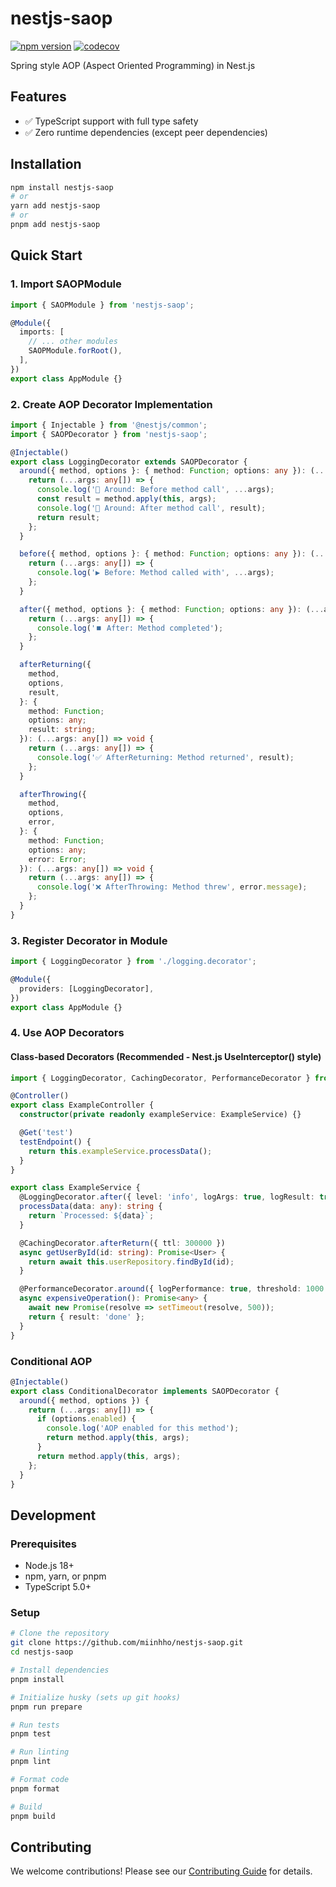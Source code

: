 # nestjs-saop

[![npm version](https://badge.fury.io/js/nestjs-saop.svg)](https://badge.fury.io/js/nestjs-saop)
[![codecov](https://codecov.io/github/miinhho/nestjs-saop/graph/badge.svg?token=XXUGSS0MWV)](https://codecov.io/github/miinhho/nestjs-saop)

Spring style AOP (Aspect Oriented Programming) in Nest.js

## Features

- ✅ TypeScript support with full type safety
- ✅ Zero runtime dependencies (except peer dependencies)

## Installation

```bash
npm install nestjs-saop
# or
yarn add nestjs-saop
# or
pnpm add nestjs-saop
```

## Quick Start

### 1. Import SAOPModule

```ts
import { SAOPModule } from 'nestjs-saop';

@Module({
  imports: [
    // ... other modules
    SAOPModule.forRoot(),
  ],
})
export class AppModule {}
```

### 2. Create AOP Decorator Implementation

```ts
import { Injectable } from '@nestjs/common';
import { SAOPDecorator } from 'nestjs-saop';

@Injectable()
export class LoggingDecorator extends SAOPDecorator {
  around({ method, options }: { method: Function; options: any }): (...args: any[]) => string {
    return (...args: any[]) => {
      console.log('🔄 Around: Before method call', ...args);
      const result = method.apply(this, args);
      console.log('🔄 Around: After method call', result);
      return result;
    };
  }

  before({ method, options }: { method: Function; options: any }): (...args: any[]) => void {
    return (...args: any[]) => {
      console.log('▶️ Before: Method called with', ...args);
    };
  }

  after({ method, options }: { method: Function; options: any }): (...args: any[]) => void {
    return (...args: any[]) => {
      console.log('⏹️ After: Method completed');
    };
  }

  afterReturning({
    method,
    options,
    result,
  }: {
    method: Function;
    options: any;
    result: string;
  }): (...args: any[]) => void {
    return (...args: any[]) => {
      console.log('✅ AfterReturning: Method returned', result);
    };
  }

  afterThrowing({
    method,
    options,
    error,
  }: {
    method: Function;
    options: any;
    error: Error;
  }): (...args: any[]) => void {
    return (...args: any[]) => {
      console.log('❌ AfterThrowing: Method threw', error.message);
    };
  }
}
```

### 3. Register Decorator in Module

```ts
import { LoggingDecorator } from './logging.decorator';

@Module({
  providers: [LoggingDecorator],
})
export class AppModule {}
```

### 4. Use AOP Decorators

#### Class-based Decorators (Recommended - Nest.js UseInterceptor() style)

```ts
import { LoggingDecorator, CachingDecorator, PerformanceDecorator } from 'example-path';

@Controller()
export class ExampleController {
  constructor(private readonly exampleService: ExampleService) {}

  @Get('test')
  testEndpoint() {
    return this.exampleService.processData();
  }
}

export class ExampleService {
  @LoggingDecorator.after({ level: 'info', logArgs: true, logResult: true })
  processData(data: any): string {
    return `Processed: ${data}`;
  }

  @CachingDecorator.afterReturn({ ttl: 300000 }) 
  async getUserById(id: string): Promise<User> {
    return await this.userRepository.findById(id);
  }

  @PerformanceDecorator.around({ logPerformance: true, threshold: 1000 })
  async expensiveOperation(): Promise<any> {
    await new Promise(resolve => setTimeout(resolve, 500));
    return { result: 'done' };
  }
}
```

### Conditional AOP

```ts
@Injectable()
export class ConditionalDecorator implements SAOPDecorator {
  around({ method, options }) {
    return (...args: any[]) => {
      if (options.enabled) {
        console.log('AOP enabled for this method');
        return method.apply(this, args);
      }
      return method.apply(this, args);
    };
  }
}
```

## Development

### Prerequisites

- Node.js 18+
- npm, yarn, or pnpm
- TypeScript 5.0+

### Setup

```bash
# Clone the repository
git clone https://github.com/miinhho/nestjs-saop.git
cd nestjs-saop

# Install dependencies
pnpm install

# Initialize husky (sets up git hooks)
pnpm run prepare

# Run tests
pnpm test

# Run linting
pnpm lint

# Format code
pnpm format

# Build
pnpm build
```

## Contributing

We welcome contributions! Please see our [Contributing Guide](CONTRIBUTING.md) for details.
